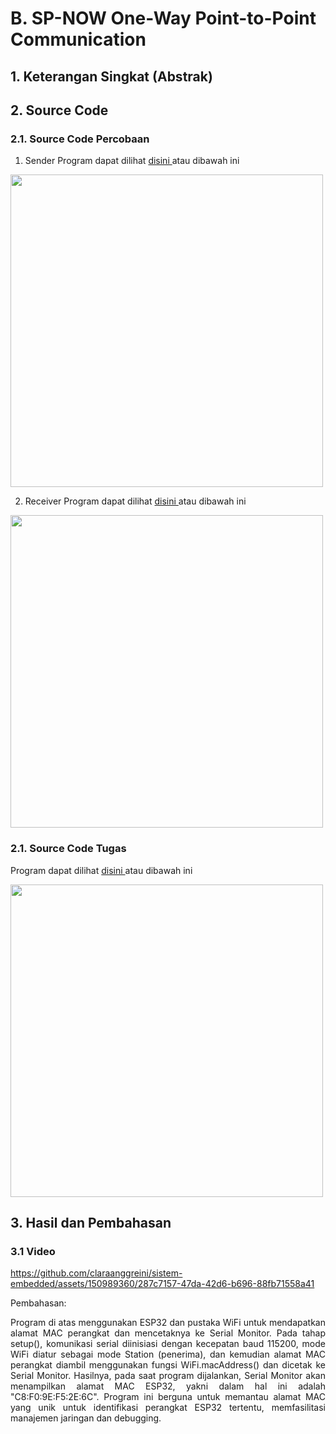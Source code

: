 # B. SP-NOW One-Way Point-to-Point Communication

## 1. Keterangan Singkat (Abstrak)

<p align="justify">

## 2. Source Code
### 2.1. Source Code Percobaan
1. Sender
Program dapat dilihat <a href="https://github.com/claraanggreini/sistem-embedded/blob/master/JOB%202%20.1/JOB%202.1%20B/2.1_B_percobaan/2.1_B_percobaan.ino"> disini </a> atau dibawah ini

<img src="https://github.com/claraanggreini/sistem-embedded/assets/150989360/3312d7bb-e7e1-406a-944d-4fd41252a0f3" width="500">

2. Receiver
Program dapat dilihat <a href="https://github.com/claraanggreini/sistemembedded/blob/master/JOB%202%20.1/JOB%202.1%20B/2.1_B_percobaan_receiver/2.1_B_percobaan_receiver.ino"> disini </a> atau dibawah ini

<img src="https://github.com/claraanggreini/sistem-embedded/assets/150989360/9c725f14-2cef-4b1c-bc55-e9ac4d7318b8" width="500">


### 2.1. Source Code Tugas
Program dapat dilihat <a href=""> disini </a> atau dibawah ini

<img src="" width="500">

## 3. Hasil dan Pembahasan

### 3.1 Video 
https://github.com/claraanggreini/sistem-embedded/assets/150989360/287c7157-47da-42d6-b696-88fb71558a41

Pembahasan:<br> 
<p align="justify">Program di atas menggunakan ESP32 dan pustaka WiFi untuk mendapatkan alamat MAC perangkat dan mencetaknya ke Serial Monitor. Pada tahap setup(), komunikasi serial diinisiasi dengan kecepatan baud 115200, mode WiFi diatur sebagai mode Station (penerima), dan kemudian alamat MAC perangkat diambil menggunakan fungsi WiFi.macAddress() dan dicetak ke Serial Monitor. Hasilnya, pada saat program dijalankan, Serial Monitor akan menampilkan alamat MAC ESP32, yakni dalam hal ini adalah "C8:F0:9E:F5:2E:6C". Program ini berguna untuk memantau alamat MAC yang unik untuk identifikasi perangkat ESP32 tertentu, memfasilitasi manajemen jaringan dan debugging.<br>
